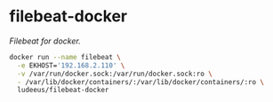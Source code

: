 # filebeat-docker

_Filebeat for docker._

```bash
docker run --name filebeat \
  -e EKHOST='192.168.2.110' \
  -v /var/run/docker.sock:/var/run/docker.sock:ro \
  - /var/lib/docker/containers/:/var/lib/docker/containers/:ro \
  ludeeus/filebeat-docker
```